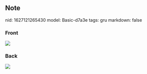 ## Note
nid: 1627121265430
model: Basic-d7a3e
tags: gru
markdown: false

### Front
<img src="paste-302a73c2ba84bd836d65c2d9e7d71a9eb3107df9.jpg">

### Back
<img src="paste-56e2a0c1846c67e7e1231aebdc439032f157738b.jpg">
